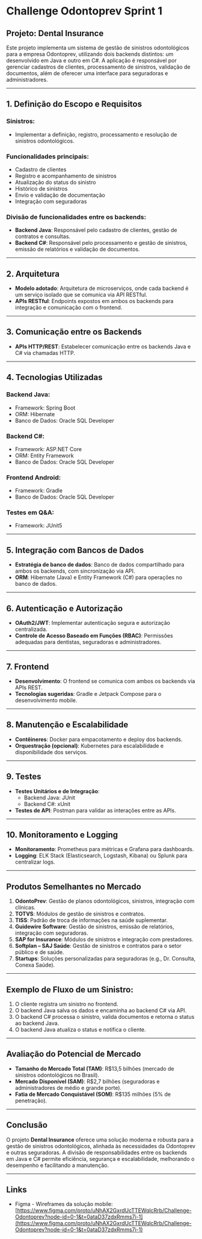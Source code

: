 # Challenge Odontoprev Sprint 1

## Projeto: Dental Insurance

Este projeto implementa um sistema de gestão de sinistros odontológicos para a empresa Odontoprev, utilizando dois backends distintos: um desenvolvido em Java e outro em C#. A aplicação é responsável por gerenciar cadastros de clientes, processamento de sinistros, validação de documentos, além de oferecer uma interface para seguradoras e administradores.

---

## 1. Definição do Escopo e Requisitos

### Sinistros:
- Implementar a definição, registro, processamento e resolução de sinistros odontológicos.

### Funcionalidades principais:
- Cadastro de clientes
- Registro e acompanhamento de sinistros
- Atualização do status do sinistro
- Histórico de sinistros
- Envio e validação de documentação
- Integração com seguradoras

### Divisão de funcionalidades entre os backends:
- **Backend Java**: Responsável pelo cadastro de clientes, gestão de contratos e consultas.
- **Backend C#**: Responsável pelo processamento e gestão de sinistros, emissão de relatórios e validação de documentos.

---

## 2. Arquitetura

- **Modelo adotado**: Arquitetura de microserviços, onde cada backend é um serviço isolado que se comunica via API RESTful.
- **APIs RESTful**: Endpoints expostos em ambos os backends para integração e comunicação com o frontend.

---

## 3. Comunicação entre os Backends

- **APIs HTTP/REST**: Estabelecer comunicação entre os backends Java e C# via chamadas HTTP.

---

## 4. Tecnologias Utilizadas

### Backend Java:
- Framework: Spring Boot
- ORM: Hibernate
- Banco de Dados: Oracle SQL Developer

### Backend C#:
- Framework: ASP.NET Core
- ORM: Entity Framework
- Banco de Dados: Oracle SQL Developer

### Frontend Android:
- Framework: Gradle
- Banco de Dados: Oracle SQL Developer

### Testes em Q&A:
- Framework: JUnit5

---

## 5. Integração com Bancos de Dados

- **Estratégia de banco de dados**: Banco de dados compartilhado para ambos os backends, com sincronização via API.
- **ORM**: Hibernate (Java) e Entity Framework (C#) para operações no banco de dados.

---

## 6. Autenticação e Autorização

- **OAuth2/JWT**: Implementar autenticação segura e autorização centralizada.
- **Controle de Acesso Baseado em Funções (RBAC)**: Permissões adequadas para dentistas, seguradoras e administradores.

---

## 7. Frontend

- **Desenvolvimento**: O frontend se comunica com ambos os backends via APIs REST.
- **Tecnologias sugeridas**: Gradle e Jetpack Compose para o desenvolvimento mobile.

---

## 8. Manutenção e Escalabilidade

- **Contêineres**: Docker para empacotamento e deploy dos backends.
- **Orquestração (opcional)**: Kubernetes para escalabilidade e disponibilidade dos serviços.

---

## 9. Testes

- **Testes Unitários e de Integração**:
  - Backend Java: JUnit
  - Backend C#: xUnit
- **Testes de API**: Postman para validar as interações entre as APIs.

---

## 10. Monitoramento e Logging

- **Monitoramento**: Prometheus para métricas e Grafana para dashboards.
- **Logging**: ELK Stack (Elasticsearch, Logstash, Kibana) ou Splunk para centralizar logs.

---

## Produtos Semelhantes no Mercado

1. **OdontoPrev**: Gestão de planos odontológicos, sinistros, integração com clínicas.
2. **TOTVS**: Módulos de gestão de sinistros e contratos.
3. **TISS**: Padrão de troca de informações na saúde suplementar.
4. **Guidewire Software**: Gestão de sinistros, emissão de relatórios, integração com seguradoras.
5. **SAP for Insurance**: Módulos de sinistros e integração com prestadores.
6. **Softplan – SAJ Saúde**: Gestão de sinistros e contratos para o setor público e de saúde.
7. **Startups**: Soluções personalizadas para seguradoras (e.g., Dr. Consulta, Conexa Saúde).

---

## Exemplo de Fluxo de um Sinistro:

1. O cliente registra um sinistro no frontend.
2. O backend Java salva os dados e encaminha ao backend C# via API.
3. O backend C# processa o sinistro, valida documentos e retorna o status ao backend Java.
4. O backend Java atualiza o status e notifica o cliente.

---

## Avaliação do Potencial de Mercado

- **Tamanho do Mercado Total (TAM)**: R$13,5 bilhões (mercado de sinistros odontológicos no Brasil).
- **Mercado Disponível (SAM)**: R$2,7 bilhões (seguradoras e administradores de médio e grande porte).
- **Fatia de Mercado Conquistável (SOM)**: R$135 milhões (5% de penetração).

---

## Conclusão

O projeto **Dental Insurance** oferece uma solução moderna e robusta para a gestão de sinistros odontológicos, alinhada às necessidades da Odontoprev e outras seguradoras. A divisão de responsabilidades entre os backends em Java e C# permite eficiência, segurança e escalabilidade, melhorando o desempenho e facilitando a manutenção. 

---

## Links

- Figma - Wireframes da solução mobile:  
[https://www.figma.com/proto/uNhAX2GxrdUcTTEWqlcRrb/Challenge-Odontoprev?node-id=0-1&t=0ataD37zdxRmms7i-1](https://www.figma.com/proto/uNhAX2GxrdUcTTEWqlcRrb/Challenge-Odontoprev?node-id=0-1&t=0ataD37zdxRmms7i-1)
